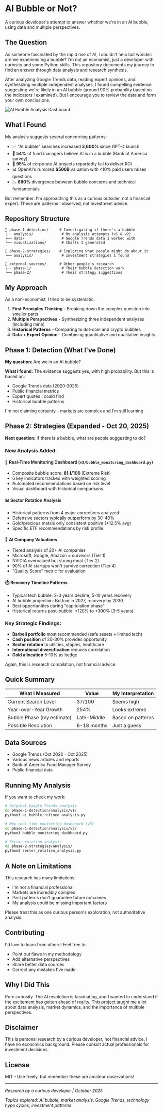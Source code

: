 # AI Bubble or Not?

A curious developer's attempt to answer whether we're in an AI bubble, using data and multiple perspectives.

## The Question

As someone fascinated by the rapid rise of AI, I couldn't help but wonder: are we experiencing a bubble? I'm not an economist, just a developer with curiosity and some Python skills. This repository documents my journey to find an answer through data analysis and research synthesis.

After analyzing Google Trends data, reading expert opinions, and synthesizing multiple independent analyses, I found compelling evidence suggesting we're likely in an AI bubble (around 90% probability based on the indicators I examined). But I encourage you to review the data and form your own conclusions.

![AI Bubble Analysis Dashboard](phase-1-detection/visualizations/ai_bubble_refined_analysis.png)

## What I Found

My analysis suggests several concerning patterns:

- 📈 "AI bubble" searches increased **3,600%** since GPT-4 launch
- 💭 **54%** of fund managers believe AI is in a bubble (Bank of America survey)
- 🤔 **95%** of corporate AI projects reportedly fail to deliver ROI
- 📊 OpenAI's rumored **$500B** valuation with <10% paid users raises questions
- 📉 **680%** divergence between bubble concerns and technical fundamentals

But remember: I'm approaching this as a curious outsider, not a financial expert. These are patterns I observed, not investment advice.

## Repository Structure

```
📁 phase-1-detection/     # Investigating if there's a bubble
├── analysis/             # My analysis attempts (v1 & v2)
├── data/                 # Google Trends data I worked with
└── visualizations/       # Charts I generated

📁 phase-2-strategies/    # Exploring what people might do about it
└── analysis/             # Investment strategies I found

📁 external-sources/      # Other people's research
├── phase-1/              # Their bubble detection work
└── phase-2/              # Their strategy suggestions
```

## My Approach

As a non-economist, I tried to be systematic:

1. **First Principles Thinking** - Breaking down the complex question into smaller parts
2. **Multiple Perspectives** - Synthesizing three independent analyses (including mine)
3. **Historical Patterns** - Comparing to dot-com and crypto bubbles
4. **Data + Expert Opinion** - Combining quantitative and qualitative insights

## Phase 1: Detection (What I've Done)

**My question:** Are we in an AI bubble?

**What I found:** The evidence suggests yes, with high probability. But this is based on:
- Google Trends data (2020-2025)
- Public financial metrics
- Expert quotes I could find
- Historical bubble patterns

I'm not claiming certainty - markets are complex and I'm still learning.

## Phase 2: Strategies (Expanded - Oct 20, 2025)

**Next question:** If there is a bubble, what are people suggesting to do?

### New Analysis Added:

#### 🎯 Real-Time Monitoring Dashboard (`v3/bubble_monitoring_dashboard.py`)
- Composite bubble score: **81.1/100** (Extreme Risk)
- 6 key indicators tracked with weighted scoring
- Automated recommendations based on risk level
- Visual dashboard with historical comparisons

#### 📊 Sector Rotation Analysis
- Historical patterns from 4 major corrections analyzed
- Defensive sectors typically outperform by 30-40%
- Gold/precious metals only consistent positive (+12.5% avg)
- Specific ETF recommendations by risk profile

#### 🏢 AI Company Valuations
- Tiered analysis of 20+ AI companies
- Microsoft, Google, Amazon = survivors (Tier 1)
- NVIDIA overvalued but strong moat (Tier 2)
- 90% of AI startups won't survive correction (Tier 4)
- "Quality Score" metric for evaluation

#### ⏱️ Recovery Timeline Patterns
- Typical tech bubble: 2-3 years decline, 5-10 years recovery
- AI bubble projection: Bottom in 2027, recovery by 2030
- Best opportunities during "capitulation phase"
- Historical returns post-bubble: +120% to +300% (3-5 years)

### Key Strategic Findings:
- **Barbell portfolio** most recommended (safe assets + limited tech)
- **Cash position** of 20-30% provides opportunity
- **Sector rotation** to utilities, staples, healthcare
- **International diversification** reduces correlation
- **Gold allocation** 5-10% as hedge

Again, this is research compilation, not financial advice.

## Quick Summary

| What I Measured | Value | My Interpretation |
|-----------------|-------|-------------------|
| Current Search Level | 37/100 | Seems high |
| Year-over-Year Growth | 254% | Looks extreme |
| Bubble Phase (my estimate) | Late-Middle | Based on patterns |
| Possible Resolution | 6-18 months | Just a guess |

## Data Sources

- Google Trends (Oct 2020 - Oct 2025)
- Various news articles and reports
- Bank of America Fund Manager Survey
- Public financial data

## Running My Analysis

If you want to check my work:

```bash
# Original Google Trends analysis
cd phase-1-detection/analysis/v1/
python3 ai_bubble_refined_analysis.py

# New real-time monitoring dashboard (v3)
cd phase-1-detection/analysis/v3/
python3 bubble_monitoring_dashboard.py

# Sector rotation analysis
cd phase-2-strategies/analysis/
python3 sector_rotation_analysis.py
```

## A Note on Limitations

This research has many limitations:
- I'm not a financial professional
- Markets are incredibly complex
- Past patterns don't guarantee future outcomes
- My analysis could be missing important factors

Please treat this as one curious person's exploration, not authoritative analysis.

## Contributing

I'd love to learn from others! Feel free to:
- Point out flaws in my methodology
- Add alternative perspectives
- Share better data sources
- Correct any mistakes I've made

## Why I Did This

Pure curiosity. The AI revolution is fascinating, and I wanted to understand if the excitement has gotten ahead of reality. This project taught me a lot about data analysis, market dynamics, and the importance of multiple perspectives.

## Disclaimer

This is personal research by a curious developer, not financial advice. I have no economics background. Please consult actual professionals for investment decisions.

## License

MIT - Use freely, but remember these are amateur observations!

---

*Research by a curious developer | October 2025*

*Topics explored: AI bubble, market analysis, Google Trends, technology hype cycles, investment patterns*